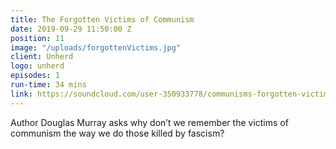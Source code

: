 ```yaml
---
title: The Forgotten Victims of Communism
date: 2019-09-29 11:50:00 Z
position: 11
image: "/uploads/forgottenVictims.jpg"
client: Unherd
logo: unherd
episodes: 1
run-time: 34 mins
link: https://soundcloud.com/user-350933778/communisms-forgotten-victims
---
```


Author Douglas Murray asks why don’t we remember the victims of communism the way we do those killed by fascism?